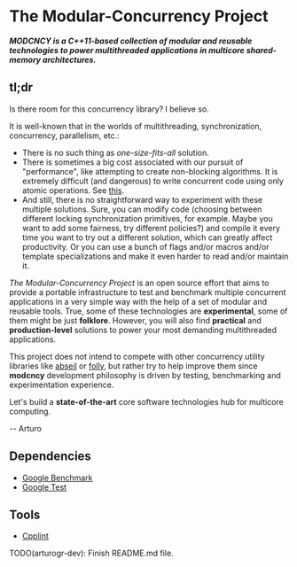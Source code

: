 # The Modular-Concurrency Project

___MODCNCY is a C++11-based collection of modular and reusable technologies to power multithreaded applications in multicore shared-memory architectures.___

## tl;dr

Is there room for this concurrency library? I believe so.

It is well-known that in the worlds of multithreading, synchronization, concurrency, parallelism, etc.:

- There is no such thing as _one-size-fits-all_ solution.
- There is sometimes a big cost associated with our pursuit of "performance", like attempting to create non-blocking algorithms. It is extremely difficult (and dangerous) to write concurrent code using only atomic operations. See [this](https://abseil.io/docs/cpp/atomic_danger).
- And still, there is no straightforward way to experiment with these multiple solutions. Sure, you can modify code (choosing between different locking synchronization primitives, for example. Maybe you want to add some fairness, try different policies?) and compile it every time you want to try out a different solution, which can greatly affect productivity. Or you can use a bunch of flags and/or macros and/or template specializations and make it even harder to read and/or maintain it.

_The Modular-Concurrency Project_ is an open source effort that aims to provide a portable infrastructure to test and benchmark multiple concurrent applications in a very simple way with the help of a set of modular and reusable tools. True, some of these technologies are __experimental__, some of them might be just __folklore__. However, you will also find __practical__ and __production-level__ solutions to power your most demanding multithreaded applications.

This project does not intend to compete with other concurrency utility libraries like [abseil](https://github.com/abseil/abseil-cpp/tree/master/absl/synchronization) or [folly](https://github.com/facebook/folly/tree/main/folly/concurrency), but rather try to help improve them since __modcncy__ development philosophy is driven by testing, benchmarking and experimentation experience.

Let's build a __state-of-the-art__ core software technologies hub for multicore computing.

-- Arturo

## Dependencies

- [Google Benchmark](https://github.com/google/benchmark)
- [Google Test](https://github.com/google/googletest)

## Tools

- [Cpplint](https://github.com/cpplint/cpplint)

TODO(arturogr-dev): Finish README.md file.
